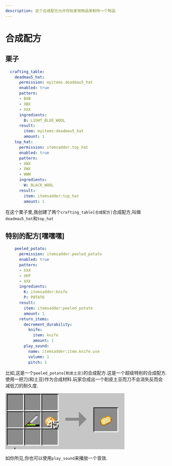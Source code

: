 ```yaml
---
description: 这个合成配方允许你玩家用物品来制作一个物品
---
```


# 合成配方

## 栗子

```yaml
  crafting_table:
    deadmau5_hat:
      permission: myitems.deadmau5_hat
      enabled: true
      pattern:
      - BXB
      - XBX
      - XXX
      ingredients:
        B: LIGHT_BLUE_WOOL
      result:
        item: myitems:deadmau5_hat
        amount: 1
    top_hat:
      permission: itemsadder.top_hat
      enabled: true
      pattern:
      - XWX
      - XWX
      - WWW
      ingredients:
        W: BLACK_WOOL
      result:
        item: itemsadder:top_hat
        amount: 1
```

在这个栗子里,我创建了两个`crafting_table[合成配方]`合成配方,叫做`deadmau5_hat`和`top_hat`

## 特别的配方\[嘿嘿嘿]

```yaml
    peeled_potato:
      permission: itemsadder.peeled_potato
      enabled: true
      pattern:
      - XXX
      - XKP
      - XXX
      ingredients:
        K: itemsadder:knife
        P: POTATO
      result:
        item: itemsadder:peeled_potato
        amount: 1
      return_items:
        decrement_durability:
          knife:
            item: knife
            amount: 1
        play_sound:
          name: itemsadder:item.knife.use
          volume: 1
          pitch: 1
```

比如,这是一个`peeled_potato[削皮土豆]`的合成配方.这是一个超级特别的合成配方.使用一把刀(和土豆)作为合成材料.玩家合成出一个削皮土豆而刀不会消失反而会减低刀的耐久度.

![](<../../../../.gitbook/assets/image (10).png>)

如你所见,你也可以使用`play_sound`来播放一个音效.
